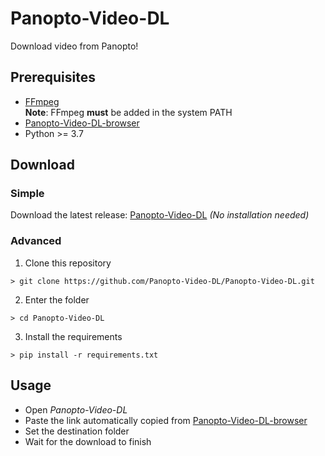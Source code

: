 # Panopto-Video-DL

Download video from Panopto!  

## Prerequisites  

- [FFmpeg](https://ffmpeg.org/download.html)   
	**Note**: FFmpeg **must** be added in the system PATH  
- [Panopto-Video-DL-browser](https://github.com/Panopto-Video-DL/Panopto-Video-DL-browser)  
- Python >= 3.7

## Download  

### Simple

Download the latest release: [Panopto-Video-DL](https://github.com/Panopto-Video-DL/Panopto-Video-DL/releases) _(No installation needed)_    

### Advanced

1. Clone this repository  
```bach
> git clone https://github.com/Panopto-Video-DL/Panopto-Video-DL.git
```
2. Enter the folder  
```bach
> cd Panopto-Video-DL
```
 3. Install the requirements  
```bach
> pip install -r requirements.txt
```

## Usage  

- Open _Panopto-Video-DL_  
- Paste the link automatically copied from [Panopto-Video-DL-browser](https://github.com/Panopto-Video-DL/Panopto-Video-DL-browser)  
- Set the destination folder  
- Wait for the download to finish  
